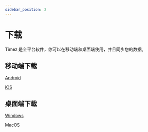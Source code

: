 ```yaml
---
sidebar_position: 2
---
```


# 下载

Timez 是全平台软件，你可以在移动端和桌面端使用，并且同步您的数据。

## 移动端下载

[Android](https://www.coolapk.com/apk/com.vaipixel.timez)

[iOS](https://apps.apple.com/us/app/timez/id1567024178)

## 桌面端下载

[Windows](https://www.coolapk.com/apk/com.vaipixel.timez)

[MacOS](https://apps.apple.com/us/app/timez/id1567024178)